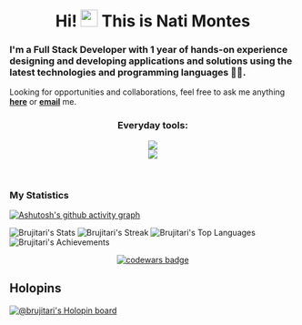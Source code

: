 <h1 align="center">Hi! <img src="https://raw.githubusercontent.com/MartinHeinz/MartinHeinz/master/wave.gif" width="30px"> This is Nati Montes</h1>

<h3> I'm a Full Stack Developer with 1 year of hands-on experience designing and developing applications and solutions using the latest technologies and programming languages 👩‍💻. </h3>

Looking for opportunities and collaborations, feel free to ask me anything <a href="https://github.com/Brujitari/Brujitari/issues/new"><b>here</b></a> or <a href="mailto:natimontesg2@gmail.com"><b>email</b></a> me.

<h3 align="center"> Everyday tools: </h3>

<p align="center">
  <a href="https://skillicons.dev">
    <img src="https://skillicons.dev/icons?i=js,nodejs,react,express,postgres,mongodb,sass,git,githubactions" />
    <br/>
    <img src="https://skillicons.dev/icons?i=docker,linux,bash,discord,regex,figma,bootstrap,mui" />
  </a>
</p>

<br/>


### My Statistics

[![Ashutosh's github activity graph](https://activity-graph.herokuapp.com/graph?username=Brujitari&theme=react-dark&area=true)](https://github.com/ashutosh00710/github-readme-activity-graph)

![Brujitari's Stats](https://github-readme-stats.vercel.app/api?username=Brujitari&theme=react&show_icons=true&hide_border=true&count_private=true)
![Brujitari's Streak](https://github-readme-streak-stats.herokuapp.com/?user=Brujitari&theme=react&hide_border=true)
![Brujitari's Top Languages](https://github-readme-stats.vercel.app/api/top-langs/?username=Brujitari&theme=react&show_icons=true&hide_border=true&layout=compact)
![Brujitari's Achievements](https://github-profile-trophy.vercel.app/?username=Brujitari&theme=onestar&no-frame=true&column=3&row=2)
<br>
<p align="center">
    <a href="https://www.codewars.com/users/Brujitari">
        <img alt="codewars badge" src="https://www.codewars.com//users/Brujitari/badges/large">
    </a>
</p>

## Holopins

[![@brujitari's Holopin board](https://holopin.io/api/user/board?user=brujitari)](https://holopin.io/@brujitari)
